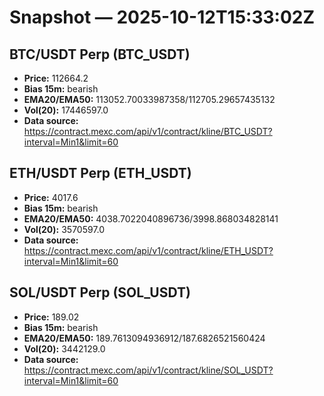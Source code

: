 # Snapshot — 2025-10-12T15:33:02Z

## BTC/USDT Perp (BTC_USDT)
- **Price:** 112664.2
- **Bias 15m:** bearish
- **EMA20/EMA50:** 113052.70033987358/112705.29657435132
- **Vol(20):** 17446597.0
- **Data source:** https://contract.mexc.com/api/v1/contract/kline/BTC_USDT?interval=Min1&limit=60

## ETH/USDT Perp (ETH_USDT)
- **Price:** 4017.6
- **Bias 15m:** bearish
- **EMA20/EMA50:** 4038.7022040896736/3998.868034828141
- **Vol(20):** 3570597.0
- **Data source:** https://contract.mexc.com/api/v1/contract/kline/ETH_USDT?interval=Min1&limit=60

## SOL/USDT Perp (SOL_USDT)
- **Price:** 189.02
- **Bias 15m:** bearish
- **EMA20/EMA50:** 189.7613094936912/187.6826521560424
- **Vol(20):** 3442129.0
- **Data source:** https://contract.mexc.com/api/v1/contract/kline/SOL_USDT?interval=Min1&limit=60
